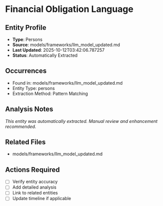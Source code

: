 # Financial Obligation Language

## Entity Profile
- **Type**: Persons
- **Source**: models/frameworks/llm_model_updated.md
- **Last Updated**: 2025-10-12T03:42:06.787257
- **Status**: Automatically Extracted

## Occurrences
- Found in: models/frameworks/llm_model_updated.md
- Entity Type: persons
- Extraction Method: Pattern Matching

## Analysis Notes
*This entity was automatically extracted. Manual review and enhancement recommended.*

## Related Files
- models/frameworks/llm_model_updated.md

## Actions Required
- [ ] Verify entity accuracy
- [ ] Add detailed analysis
- [ ] Link to related entities
- [ ] Update timeline if applicable
